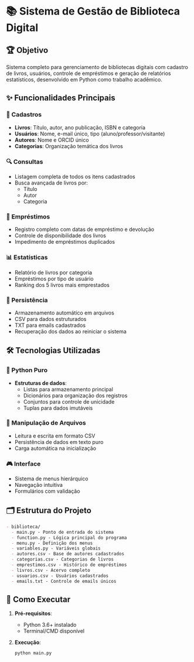 # 📚 Sistema de Gestão de Biblioteca Digital

## 🏆 Objetivo
Sistema completo para gerenciamento de bibliotecas digitais com cadastro de livros, usuários, controle de empréstimos e geração de relatórios estatísticos, desenvolvido em Python como trabalho acadêmico.

## ✨ Funcionalidades Principais

### 📖 Cadastros
- **Livros**: Título, autor, ano publicação, ISBN e categoria
- **Usuários**: Nome, e-mail único, tipo (aluno/professor/visitante)
- **Autores**: Nome e ORCID único
- **Categorias**: Organização temática dos livros

### 🔍 Consultas
- Listagem completa de todos os itens cadastrados
- Busca avançada de livros por:
  - Título
  - Autor
  - Categoria

### 🔄 Empréstimos
- Registro completo com datas de empréstimo e devolução
- Controle de disponibilidade dos livros
- Impedimento de empréstimos duplicados

### 📊 Estatísticas
- Relatório de livros por categoria
- Empréstimos por tipo de usuário
- Ranking dos 5 livros mais emprestados

### 💾 Persistência
- Armazenamento automático em arquivos
- CSV para dados estruturados
- TXT para emails cadastrados
- Recuperação dos dados ao reiniciar o sistema

## 🛠️ Tecnologias Utilizadas

### 🐍 Python Puro
- **Estruturas de dados**:
  - Listas para armazenamento principal
  - Dicionários para organização dos registros
  - Conjuntos para controle de unicidade
  - Tuplas para dados imutáveis

### 📁 Manipulação de Arquivos
- Leitura e escrita em formato CSV
- Persistência de dados em texto puro
- Carga automática na inicialização

### 🎮 Interface
- Sistema de menus hierárquico
- Navegação intuitiva
- Formulários com validação

## 🗂️ Estrutura do Projeto

```markdown
- biblioteca/
  - main.py - Ponto de entrada do sistema
  - function.py - Lógica principal do programa
  - menu.py - Definição dos menus
  - variables.py - Variáveis globais
  - autores.csv - Base de autores cadastrados
  - categorias.csv - Categorias de livros
  - emprestimos.csv - Histórico de empréstimos
  - livros.csv - Acervo completo
  - usuarios.csv - Usuários cadastrados
  - emails.txt - Controle de emails únicos
```

## 🚀 Como Executar

1. **Pré-requisitos**:
   - Python 3.6+ instalado
   - Terminal/CMD disponível

2. **Execução**:
   ```bash
   python main.py